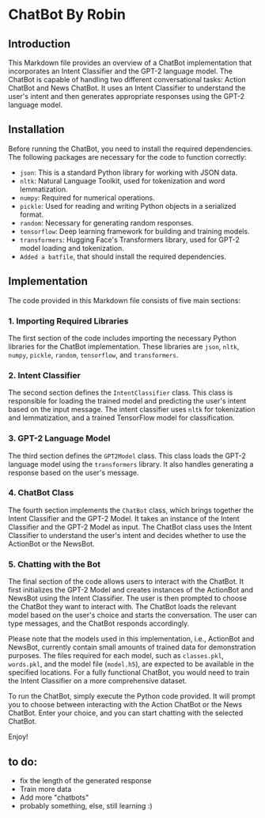 # ChatBot By Robin

## Introduction
This Markdown file provides an overview of a ChatBot implementation that incorporates an Intent Classifier and the GPT-2 language model. The ChatBot is capable of handling two different conversational tasks: Action ChatBot and News ChatBot. It uses an Intent Classifier to understand the user's intent and then generates appropriate responses using the GPT-2 language model.

## Installation
Before running the ChatBot, you need to install the required dependencies. The following packages are necessary for the code to function correctly:

- `json`: This is a standard Python library for working with JSON data.
- `nltk`: Natural Language Toolkit, used for tokenization and word lemmatization.
- `numpy`: Required for numerical operations.
- `pickle`: Used for reading and writing Python objects in a serialized format.
- `random`: Necessary for generating random responses.
- `tensorflow`: Deep learning framework for building and training models.
- `transformers`: Hugging Face's Transformers library, used for GPT-2 model loading and tokenization.
- `Added a batfile`, that should install the required dependencies.
## Implementation
The code provided in this Markdown file consists of five main sections:

### 1. Importing Required Libraries
The first section of the code includes importing the necessary Python libraries for the ChatBot implementation. These libraries are `json`, `nltk`, `numpy`, `pickle`, `random`, `tensorflow`, and `transformers`.

### 2. Intent Classifier
The second section defines the `IntentClassifier` class. This class is responsible for loading the trained model and predicting the user's intent based on the input message. The intent classifier uses `nltk` for tokenization and lemmatization, and a trained TensorFlow model for classification.

### 3. GPT-2 Language Model
The third section defines the `GPT2Model` class. This class loads the GPT-2 language model using the `transformers` library. It also handles generating a response based on the user's message.

### 4. ChatBot Class
The fourth section implements the `ChatBot` class, which brings together the Intent Classifier and the GPT-2 Model. It takes an instance of the Intent Classifier and the GPT-2 Model as input. The ChatBot class uses the Intent Classifier to understand the user's intent and decides whether to use the ActionBot or the NewsBot.

### 5. Chatting with the Bot
The final section of the code allows users to interact with the ChatBot. It first initializes the GPT-2 Model and creates instances of the ActionBot and NewsBot using the Intent Classifier. The user is then prompted to choose the ChatBot they want to interact with. The ChatBot loads the relevant model based on the user's choice and starts the conversation. The user can type messages, and the ChatBot responds accordingly.

Please note that the models used in this implementation, i.e., ActionBot and NewsBot, currently contain small amounts of trained data for demonstration purposes. The files required for each model, such as `classes.pkl`, `words.pkl`, and the model file (`model.h5`), are expected to be available in the specified locations. For a fully functional ChatBot, you would need to train the Intent Classifier on a more comprehensive dataset.

To run the ChatBot, simply execute the Python code provided. It will prompt you to choose between interacting with the Action ChatBot or the News ChatBot. Enter your choice, and you can start chatting with the selected ChatBot.

Enjoy!

## to do:
- fix the length of the generated response
- Train more data
-  Add more "chatbots"
- probably something, else, still learning :)
